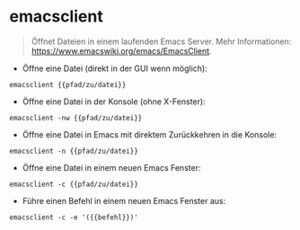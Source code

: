 # emacsclient

> Öffnet Dateien in einem laufenden Emacs Server.
> Mehr Informationen: <https://www.emacswiki.org/emacs/EmacsClient>.

- Öffne eine Datei (direkt in der GUI wenn möglich):

`emacsclient {{pfad/zu/datei}}`

- Öffne eine Datei in der Konsole (ohne X-Fenster):

`emacsclient -nw {{pfad/zu/datei}}`

- Öffne eine Datei in Emacs mit direktem Zurückkehren in die Konsole:

`emacsclient -n {{pfad/zu/datei}}`

- Öffne eine Datei in einem neuen Emacs Fenster:

`emacsclient -c {{pfad/zu/datei}}`

- Führe einen Befehl in einem neuen Emacs Fenster aus:

`emacsclient -c -e '({{befehl}})'`
